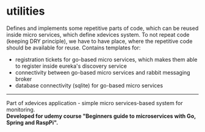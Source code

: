 # utilities

Defines and implements some repetitive parts of code, which can be reused inside micro services, which define xdevices system. To not repeat code (keeping DRY principle), we have to have place, where the repetitive code should be available for reuse. Contains templates for:

- registration tickets for go-based micro services, which makes them able to register inside eureka's discovery service
- connectivity between go-based micro services and rabbit messaging broker
- database connectivity (sqlite) for go-based micro services

---

Part of xdevices application - simple micro services-based system for monitoring. <br/>
**Developed for udemy course "Beginners guide to microservices with Go, Spring and RaspPi".**
